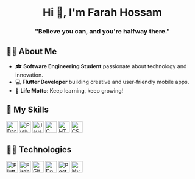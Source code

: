 <h1 align="center">Hi 👋, I'm Farah Hossam</h1>
<h3 align="center">"Believe you can, and you're halfway there."</h3>

## 🙋‍♀️ About Me
- 🎓 **Software Engineering Student** passionate about technology and innovation.
- 💻 **Flutter Developer** building creative and user-friendly mobile apps.
- 🌟 **Life Motto**: Keep learning, keep growing!


## 🔧 My Skills
<p>
  <!-- Programming Languages -->
   <img src="https://cdn.jsdelivr.net/gh/devicons/devicon/icons/dart/dart-original.svg" alt="Dart" width="30" height="30"/>
  <img src="https://cdn.jsdelivr.net/gh/devicons/devicon/icons/python/python-original.svg" alt="Python" width="30" height="30"/>
  <img src="https://cdn.jsdelivr.net/gh/devicons/devicon/icons/java/java-original.svg" alt="Java" width="30" height="30"/>
  <img src="https://cdn.jsdelivr.net/gh/devicons/devicon/icons/c/c-original.svg" alt="C" width="30" height="30"/>
  <img src="https://cdn.jsdelivr.net/gh/devicons/devicon/icons/html5/html5-original.svg" alt="HTML" width="30" height="30"/>
  <img src="https://cdn.jsdelivr.net/gh/devicons/devicon/icons/css3/css3-original.svg" alt="CSS" width="30" height="30"/>
</p>

## 👩‍💻 Technologies 
<p>
  <img src="https://cdn.jsdelivr.net/gh/devicons/devicon/icons/flutter/flutter-original.svg" alt="Flutter" width="30" height="30"/>
  <img src="https://cdn.jsdelivr.net/gh/devicons/devicon/icons/firebase/firebase-plain.svg" alt="Firebase" width="30" height="30"/>
   <img src="https://cdn.jsdelivr.net/gh/devicons/devicon/icons/git/git-original.svg" alt="Git" width="30" height="30"/>
  <img src="https://cdn.jsdelivr.net/gh/devicons/devicon/icons/docker/docker-original.svg" alt="Docker" width="30" height="30"/>
  
  <!-- Databases -->
  <img src="https://cdn.jsdelivr.net/gh/devicons/devicon/icons/postgresql/postgresql-original.svg" alt="PostgreSQL" width="30" height="30"/>
  <img src="https://cdn.jsdelivr.net/gh/devicons/devicon/icons/mysql/mysql-original.svg" alt="MySQL" width="30" height="30"/>
</p>
</p>
  


<!--
**farahhossam2004/farahhossam2004** is a ✨ _special_ ✨ repository because its `README.md` (this file) appears on your GitHub profile.

Here are some ideas to get you started:

- 🔭 I’m currently working on ...
- 🌱 I’m currently learning ...
- 👯 I’m looking to collaborate on ...
- 🤔 I’m looking for help with ...
- 💬 Ask me about ...
- 📫 How to reach me: ...
- 😄 Pronouns: ...
- ⚡ Fun fact: ...
-->
